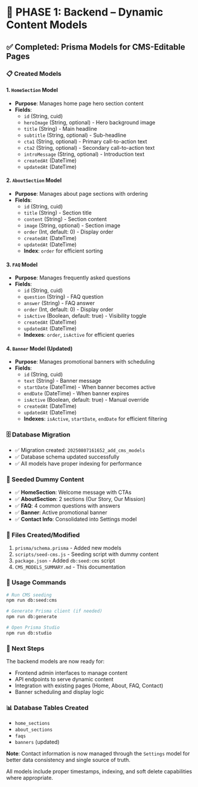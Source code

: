 # 🧱 PHASE 1: Backend – Dynamic Content Models

## ✅ Completed: Prisma Models for CMS-Editable Pages

### 📋 Created Models

#### 1. `HomeSection` Model
- **Purpose**: Manages home page hero section content
- **Fields**:
  - `id` (String, cuid)
  - `heroImage` (String, optional) - Hero background image
  - `title` (String) - Main headline
  - `subtitle` (String, optional) - Sub-headline
  - `cta1` (String, optional) - Primary call-to-action text
  - `cta2` (String, optional) - Secondary call-to-action text
  - `introMessage` (String, optional) - Introduction text
  - `createdAt` (DateTime)
  - `updatedAt` (DateTime)

#### 2. `AboutSection` Model
- **Purpose**: Manages about page sections with ordering
- **Fields**:
  - `id` (String, cuid)
  - `title` (String) - Section title
  - `content` (String) - Section content
  - `image` (String, optional) - Section image
  - `order` (Int, default: 0) - Display order
  - `createdAt` (DateTime)
  - `updatedAt` (DateTime)
  - **Index**: `order` for efficient sorting

#### 3. `FAQ` Model
- **Purpose**: Manages frequently asked questions
- **Fields**:
  - `id` (String, cuid)
  - `question` (String) - FAQ question
  - `answer` (String) - FAQ answer
  - `order` (Int, default: 0) - Display order
  - `isActive` (Boolean, default: true) - Visibility toggle
  - `createdAt` (DateTime)
  - `updatedAt` (DateTime)
  - **Indexes**: `order`, `isActive` for efficient queries

#### 4. `Banner` Model (Updated)
- **Purpose**: Manages promotional banners with scheduling
- **Fields**:
  - `id` (String, cuid)
  - `text` (String) - Banner message
  - `startDate` (DateTime) - When banner becomes active
  - `endDate` (DateTime) - When banner expires
  - `isActive` (Boolean, default: true) - Manual override
  - `createdAt` (DateTime)
  - `updatedAt` (DateTime)
  - **Indexes**: `isActive`, `startDate`, `endDate` for efficient filtering

### 🗄️ Database Migration
- ✅ Migration created: `20250807161652_add_cms_models`
- ✅ Database schema updated successfully
- ✅ All models have proper indexing for performance

### 🌱 Seeded Dummy Content
- ✅ **HomeSection**: Welcome message with CTAs
- ✅ **AboutSection**: 2 sections (Our Story, Our Mission)
- ✅ **FAQ**: 4 common questions with answers
- ✅ **Banner**: Active promotional banner
- ✅ **Contact Info**: Consolidated into Settings model

### 📁 Files Created/Modified
1. `prisma/schema.prisma` - Added new models
2. `scripts/seed-cms.js` - Seeding script with dummy content
3. `package.json` - Added `db:seed:cms` script
4. `CMS_MODELS_SUMMARY.md` - This documentation

### 🚀 Usage Commands
```bash
# Run CMS seeding
npm run db:seed:cms

# Generate Prisma client (if needed)
npm run db:generate

# Open Prisma Studio
npm run db:studio
```

### 🎯 Next Steps
The backend models are now ready for:
- Frontend admin interfaces to manage content
- API endpoints to serve dynamic content
- Integration with existing pages (Home, About, FAQ, Contact)
- Banner scheduling and display logic

### 📊 Database Tables Created
- `home_sections`
- `about_sections` 
- `faqs`
- `banners` (updated)

**Note**: Contact information is now managed through the `Settings` model for better data consistency and single source of truth.

All models include proper timestamps, indexing, and soft delete capabilities where appropriate.
